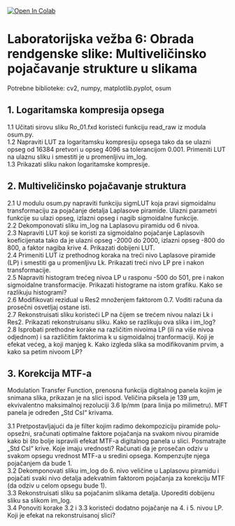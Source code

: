 [![Open In Colab](https://colab.research.google.com/assets/colab-badge.svg)](https://colab.research.google.com/github/nebojsa-bozanic/BMI_OSuM/blob/master/Vezba6%3A%20Obrada%20rendgenske%20slike%3A%20Multiveli%C4%8Dinsko%20poja%C4%8Davanje%20strukture%20u%20slikama/OSuM_vezba_6.ipynb)

# Laboratorijska vežba 6: Obrada rendgenske slike: Multiveličinsko pojačavanje strukture u slikama

Potrebne biblioteke: cv2, numpy, matplotlib.pyplot, osum

## 1. Logaritamska kompresija opsega  
  1.1 Učitati sirovu sliku Ro_01.fxd koristeći funkciju read_raw iz modula osum.py.  
  1.2 Napraviti LUT za logaritamsku kompresiju opsega tako da se ulazni opseg od 16384 pretvori u opseg 4096 sa tolerancijom 0.001. Primeniti LUT na ulaznu sliku i smestiti je u promenljivu im_log.  
  1.3 Prikazati sliku nakon logaritamske kompresije.

## 2. Multiveličinsko pojačavanje struktura  
  2.1 U modulu osum.py napraviti funkciju sigmLUT koja pravi sigmoidalnu transformaciju za pojačanje detalja Laplasove piramide. Ulazni parametri funkcije su ulazi opseg, izlazni opseg i nagib sigmoidalne funkcije.  
  2.2 Dekomponovati sliku im_log na Laplasovu piramidu od 6 nivoa.  
  2.3 Napraviti LUT koji se koristi za sigmoidalno pojačanje Laplasovih koeficijenata tako da je ulazni opseg -2000 do 2000, izlazni opseg -800 do 800, a faktor nagiba krive 4. Prikazati dobijeni LUT.  
  2.4 Primeniti LUT iz prethodnog koraka na treći nivo Laplasove piramide (LP) i smestiti ga u promenljivu Lk. Prikazati treći nivo LP pre i nakon transformacije.  
  2.5 Napraviti histogram trećeg nivoa LP u rasponu -500 do 501, pre i nakon sigmoidalne transformacije. Prikazati histograme na istom grafiku. Kako se razlikuju histogrami?  
  2.6 Modifikovati rezidual u Res2 množenjem faktorom 0.7. Voditi računa da prosečni osvetljaj ostane isti.  
  2.7 Rekonstruisati sliku koristeći LP na čijem se trećem nivou nalazi Lk i Res2. Prikazati rekonstruisanu sliku. Kako se razlikuju ova slika i im_log?  
  2.8 Isprobati prethodne korake na različitim nivoima LP (ili na više nivoa odjednom) i sa različitim faktorima k u sigmoidalnoj tranformaciji. Koji je efekat većeg, a koji manjeg k. Kako izgleda slika sa modifikovanim prvim, a kako sa petim nivoom LP?

## 3. Korekcija MTF-a

Modulation Transfer Function, prenosna funkcija digitalnog panela kojim je snimana slika, prikazan je na slici ispod. Veličina piksela je 139 μm, ekvivalentno maksimalnoj rezoluciji 3.6 lp/mm (para linija po milimetru). MFT panela je određen „Std CsI“ krivama.

  3.1 Pretpostavljajući da je filter kojim radimo dekompoziciju piramide polu-opsežni, sračunati optimalne faktore pojačanja na svakom nivou piramide kako bi što bolje ispravili efekat MTF-a digitalnog panela u slici. Posmatrajte „Std CsI“ krive. Koje imaju vrednosti? Računati da je prosečan odziv u svakom opsegu vrednost MTF-a u sredini opsega. Kompenzujte njega pojačanjem da bude 1.  
  3.2 Dekomponovati sliku im_log do 6. nivo veličine u Laplasovu piramidu i pojačati svaki nivo detalja adekvatnim faktorom pojačanja za korekciju MTF (da odziv u celom opsegu bude 1).  
  3.3 Rekonstruisati sliku sa pojačanim slikama detalja. Uporediti dobijenu sliku sa slikom im_log.  
  3.4 Ponoviti korake 3.2 i 3.3 koristeći dodatno pojačanje na 4. i 5. nivou LP. Koji je efekat na rekonstruisanoj slici?
